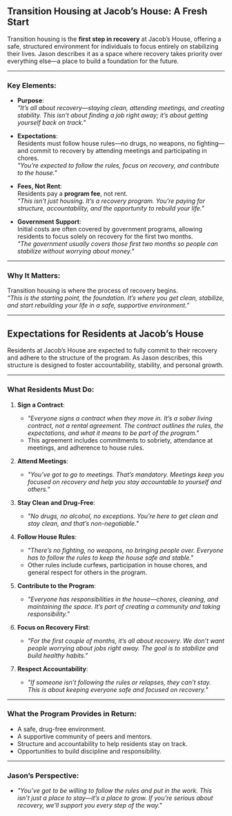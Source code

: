 ## **Transition Housing at Jacob’s House: A Fresh Start**

Transition housing is the **first step in recovery** at Jacob’s House, offering a safe, structured environment for individuals to focus entirely on stabilizing their lives. Jason describes it as a space where recovery takes priority over everything else—a place to build a foundation for the future.

---

### **Key Elements**:

- **Purpose**:  
  _"It’s all about recovery—staying clean, attending meetings, and creating stability. This isn’t about finding a job right away; it’s about getting yourself back on track."_
- **Expectations**:  
  Residents must follow house rules—no drugs, no weapons, no fighting—and commit to recovery by attending meetings and participating in chores.  
  _"You’re expected to follow the rules, focus on recovery, and contribute to the house."_

- **Fees, Not Rent**:  
  Residents pay a **program fee**, not rent.  
  _"This isn’t just housing. It’s a recovery program. You’re paying for structure, accountability, and the opportunity to rebuild your life."_

- **Government Support**:  
  Initial costs are often covered by government programs, allowing residents to focus solely on recovery for the first two months.  
  _"The government usually covers those first two months so people can stabilize without worrying about money."_

---

### **Why It Matters**:

Transition housing is where the process of recovery begins.  
_“This is the starting point, the foundation. It’s where you get clean, stabilize, and start rebuilding your life in a safe, supportive environment.”_

---

## **Expectations for Residents at Jacob’s House**

Residents at Jacob’s House are expected to fully commit to their recovery and adhere to the structure of the program. As Jason describes, this structure is designed to foster accountability, stability, and personal growth.

---

### **What Residents Must Do**:

1. **Sign a Contract**:

   - _"Everyone signs a contract when they move in. It’s a sober living contract, not a rental agreement. The contract outlines the rules, the expectations, and what it means to be part of the program."_
   - This agreement includes commitments to sobriety, attendance at meetings, and adherence to house rules.

2. **Attend Meetings**:

   - _"You’ve got to go to meetings. That’s mandatory. Meetings keep you focused on recovery and help you stay accountable to yourself and others."_

3. **Stay Clean and Drug-Free**:

   - _"No drugs, no alcohol, no exceptions. You’re here to get clean and stay clean, and that’s non-negotiable."_

4. **Follow House Rules**:

   - _"There’s no fighting, no weapons, no bringing people over. Everyone has to follow the rules to keep the house safe and stable."_
   - Other rules include curfews, participation in house chores, and general respect for others in the program.

5. **Contribute to the Program**:

   - _"Everyone has responsibilities in the house—chores, cleaning, and maintaining the space. It’s part of creating a community and taking responsibility."_

6. **Focus on Recovery First**:

   - _"For the first couple of months, it’s all about recovery. We don’t want people worrying about jobs right away. The goal is to stabilize and build healthy habits."_

7. **Respect Accountability**:
   - _"If someone isn’t following the rules or relapses, they can’t stay. This is about keeping everyone safe and focused on recovery."_

---

### **What the Program Provides in Return**:

- A safe, drug-free environment.
- A supportive community of peers and mentors.
- Structure and accountability to help residents stay on track.
- Opportunities to build discipline and responsibility.

---

### **Jason’s Perspective**:

- _"You’ve got to be willing to follow the rules and put in the work. This isn’t just a place to stay—it’s a place to grow. If you’re serious about recovery, we’ll support you every step of the way."_
